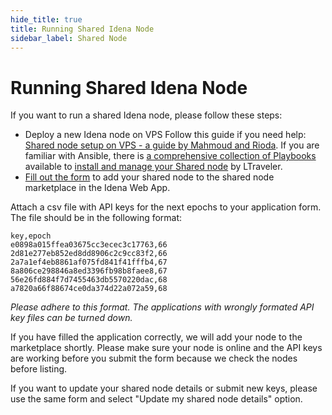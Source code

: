 ```yaml
---
hide_title: true
title: Running Shared Idena Node
sidebar_label: Shared Node
---
```


# Running Shared Idena Node

If you want to run a shared Idena node, please follow these steps:
 - Deploy a new Idena node on VPS
 Follow this guide if you need help: [Shared node setup on VPS - a guide by Mahmoud and Rioda](https://idena.site/faq.php#shared-node-setup-on-vps). If you are familiar with Ansible, there is [a comprehensive collection of Playbooks](https://github.com/ltraveler/idena-sibling) available to [install and manage your Shared node](https://medium.com/idena/6ff31873101b) by LTraveler.
 - [Fill out the form](https://docs.google.com/forms/d/e/1FAIpQLSe1CiBmlynqNp2rnUlSWPFLTQ5I4BlIQWoCJ8ZTjAF7coGH7w/viewform?entry.900154518=https://t.me/&entry.1478741470=https://&entry.19432100=1) to add your shared node to the shared node marketplace in the Idena Web App.

Attach a csv file with API keys for the next epochs to your application form. The file should be in the following format:
```
key,epoch
e0898a015ffea03675cc3ecec3c17763,66
2d81e277eb852ed8dd8906c2c9cc83f2,66
2a7a1ef4eb8861af075fd841f41fffb4,67
8a806ce298846a8ed3396fb98b8faee8,67
56e26fd884f7d7455463db5570220dac,68
a7820a66f88674ce0da374d22a072a59,68
```
*Please adhere to this format. The applications with wrongly formated API key files can be turned down.* 

If you have filled the application correctly, we will add your node to the marketplace shortly.
Please make sure your node is online and the API keys are working before you submit the form because we check the nodes before listing.

If you want to update your shared node details or submit new keys, please use the same form and select "Update my shared node details" option.
